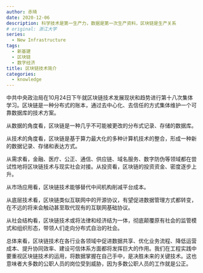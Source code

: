 ```yaml
---
author: 赤琦
date: 2020-12-06
description: 科学技术是第一生产力，数据是第一次生产资料，区块链是生产关系
# original: 浙江大学
series:
  - New Infrastructure
tags:
  - 新基建
  - 区块链
  - 数字经济
title: 区块链技术简介
categories:
  - knowledge
---
```


中共中央政治局在10月24日下午就区块链技术发展现状和趋势进行第十八次集体学习。区块链是一种分布式的账本，通过去中心化、去信任的方式集体维护一个可靠数据库的技术方案。

从数据的角度看，区块链是一种几乎不可能被更改的分布式记录、存储的数据库。

从技术的角度看，区块链是基于算力最大化的多种计算机技术的整合，形成一种新的数据记录、存储和表达方式。

从需求看，金融、医疗、公正、通信、供应链、域名服务、数字防伪等领域都在尝试性地将区块链技术与现实社会对接。从投资看，区块链的投资资金、密度逐步上升。

从市场应用看，区块链技术能够替代中间机构削减平台成本。

从底层技术看，区块链类似互联网中的开源协议，有望促进数据管理方式都转变，在不远的将来会触动甚至取代现有的互联网基础协议。

从社会结构看，区块链技术或将法律和经济结为一体，彻底颠覆原有社会的监管模式和组织形态，带领人们走向分布式自治的社会。

总体来看，区块链技术在各行业各领域中促进数据共享、优化业务流程、降低运营成本、提升协同效率、建设可信体系方面都将发挥巨大的作用。我们在工程实践中要重视区块链技术的运用，将数据掌握在自己手中，是决胜未来的关键技术。这也意味者大多数的公职人员的岗位受到威胁，因为多数公职人员的工作就是公正。
